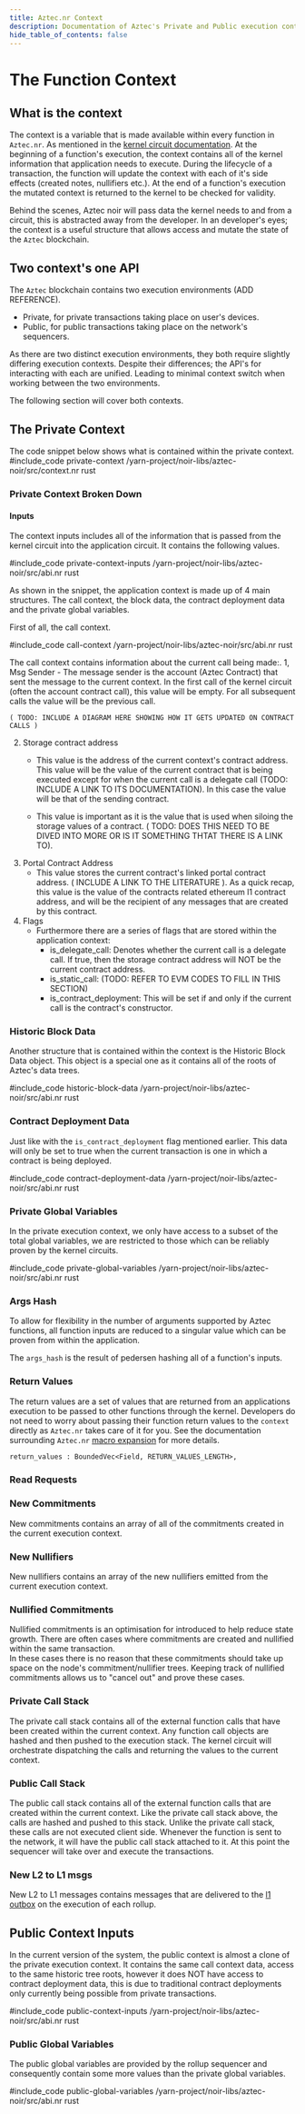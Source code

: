 ```yaml
---
title: Aztec.nr Context
description: Documentation of Aztec's Private and Public execution contexts
hide_table_of_contents: false
---
```

# The Function Context

## What is the context
The context is a variable that is made available within every function in `Aztec.nr`. As mentioned in the [kernel circuit documentation](../../concepts/advanced/circuits/kernels/private_kernel.md). At the beginning of a function's execution, the context contains all of the kernel information that application needs to execute. During the lifecycle of a transaction, the function will update the context with each of it's side effects (created notes, nullifiers etc.). At the end of a function's execution the mutated context is returned to the kernel to be checked for validity. 

Behind the scenes, Aztec noir will pass data the kernel needs to and from a circuit, this is abstracted away from the developer. In an developer's eyes; the context is a useful structure that allows access and mutate the state of the `Aztec` blockchain.

## Two context's one API
The `Aztec` blockchain contains two execution environments (ADD REFERENCE). 
- Private, for private transactions taking place on user's devices.
- Public, for public transactions taking place on the network's sequencers.

As there are two distinct execution environments, they both require slightly differing execution contexts. Despite their differences; the API's for interacting with each are unified. Leading to minimal context switch when working between the two environments.

The following section will cover both contexts.

## The Private Context

The code snippet below shows what is contained within the private context.
#include_code private-context /yarn-project/noir-libs/aztec-noir/src/context.nr rust

### Private Context Broken Down
#### Inputs
The context inputs includes all of the information that is passed from the kernel circuit into the application circuit. It contains the following values.

#include_code private-context-inputs /yarn-project/noir-libs/aztec-noir/src/abi.nr rust

As shown in the snippet, the application context is made up of 4 main structures. The call context, the block data, the contract deployment data and the private global variables.

First of all, the call context.

#include_code call-context /yarn-project/noir-libs/aztec-noir/src/abi.nr rust

The call context contains information about the current call being made:.
1, Msg Sender
    - The message sender is the account (Aztec Contract) that sent the message to the current context. In the first call of the kernel circuit (often the account contract call), this value will be empty. For all subsequent calls the value will be the previous call. 

    ( TODO: INCLUDE A DIAGRAM HERE SHOWING HOW IT GETS UPDATED ON CONTRACT CALLS )
2. Storage contract address
    - This value is the address of the current context's contract address. This value will be the value of the current contract that is being executed except for when the current call is a delegate call (TODO: INCLUDE A LINK TO ITS DOCUMENTATION). In this case the value will be that of the sending contract. 

    - This value is important as it is the value that is used when siloing the storage values of a contract. ( TODO: DOES THIS NEED TO BE DIVED INTO MORE OR IS IT SOMETHING THTAT THERE IS A LINK TO).
3. Portal Contract Address 
    - This value stores the current contract's linked portal contract address. ( INCLUDE A LINK TO THE LITERATURE ). As a quick recap, this value is the value of the contracts related ethereum l1 contract address, and will be the recipient of any messages that are created by this contract.
4. Flags
    - Furthermore there are a series of flags that are stored within the application context:
        - is_delegate_call: Denotes whether the current call is a delegate call. If true, then the storage contract address will NOT be the current contract address.
        - is_static_call: (TODO: REFER TO EVM CODES TO FILL IN THIS SECTION)
        - is_contract_deployment: This will be set if and only if the current call is the contract's constructor.

### Historic Block Data
Another structure that is contained within the context is the Historic Block Data object. This object is a special one as it contains all of the roots of Aztec's data trees. 

#include_code historic-block-data /yarn-project/noir-libs/aztec-noir/src/abi.nr rust

### Contract Deployment Data
Just like with the `is_contract_deployment` flag mentioned earlier. This data will only be set to true when the current transaction is one in which a contract is being deployed.

#include_code contract-deployment-data /yarn-project/noir-libs/aztec-noir/src/abi.nr rust

### Private Global Variables
In the private execution context, we only have access to a subset of the total global variables, we are restricted to those which can be reliably proven by the kernel circuits.

#include_code private-global-variables /yarn-project/noir-libs/aztec-noir/src/abi.nr rust

### Args Hash
To allow for flexibility in the number of arguments supported by Aztec functions, all function inputs are reduced to a singular value which can be proven from within the application. 

The `args_hash` is the result of pedersen hashing all of a function's inputs.

### Return Values
The return values are a set of values that are returned from an applications execution to be passed to other functions through the kernel. Developers do not need to worry about passing their function return values to the `context` directly as `Aztec.nr` takes care of it for you. See the documentation surrounding `Aztec.nr` [macro expansion](../../dev_docs/contracts/functions.md#after-expansion) for more details.

    return_values : BoundedVec<Field, RETURN_VALUES_LENGTH>,

### Read Requests
<!-- TODO(maddiaa): leaving as todo until their is further clarification around their implementation in the protocol -->

### New Commitments
New commitments contains an array of all of the commitments created in the current execution context.

### New Nullifiers
New nullifiers contains an array of the new nullifiers emitted from the current execution context.

### Nullified Commitments
Nullified commitments is an optimisation for introduced to help reduce state growth. There are often cases where commitments are created and nullified within the same transaction.  
In these cases there is no reason that these commitments should take up space on the node's commitment/nullifier trees. Keeping track of nullified commitments allows us to "cancel out" and prove these cases.

### Private Call Stack
The private call stack contains all of the external function calls that have been created within the current context. Any function call objects are hashed and then pushed to the execution stack. 
The kernel circuit will orchestrate dispatching the calls and returning the values to the current context.

### Public Call Stack
The public call stack contains all of the external function calls that are created within the current context. Like the private call stack above, the calls are hashed and pushed to this stack. Unlike the private call stack, these calls are not executed client side. Whenever the function is sent to the network, it will have the public call stack attached to it. At this point the sequencer will take over and execute the transactions.

### New L2 to L1 msgs
New L2 to L1 messages contains messages that are delivered to the [l1 outbox](../../concepts/foundation/communication/cross_chain_calls.md) on the execution of each rollup.

## Public Context Inputs
In the current version of the system, the public context is almost a clone of the private execution context. It contains the same call context data, access to the same historic tree roots, however it does NOT have access to contract deployment data, this is due to traditional contract deployments only currently being possible from private transactions.

#include_code public-context-inputs /yarn-project/noir-libs/aztec-noir/src/abi.nr rust


### Public Global Variables
The public global variables are provided by the rollup sequencer and consequently contain some more values than the private global variables.

#include_code public-global-variables /yarn-project/noir-libs/aztec-noir/src/abi.nr rust
